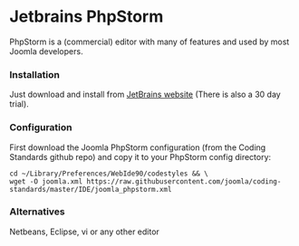 # Jetbrains PhpStorm

PhpStorm  is a (commercial) editor with many of features and used by most Joomla developers.

### Installation

Just download and install from [JetBrains website](https://www.jetbrains.com/phpstorm/) (There is also a 30 day trial).

### Configuration

First download the Joomla PhpStorm configuration (from the Coding Standards github repo) and copy it to your PhpStorm config directory:

```
cd ~/Library/Preferences/WebIde90/codestyles && \ 
wget -O joomla.xml https://raw.githubusercontent.com/joomla/coding-standards/master/IDE/joomla_phpstorm.xml
```

### Alternatives

Netbeans, Eclipse, vi or any other editor